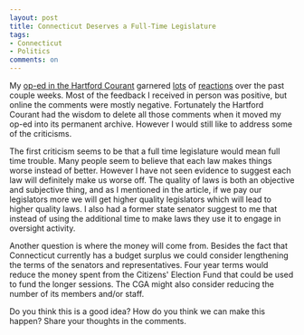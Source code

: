 ```yaml
---
layout: post
title: Connecticut Deserves a Full-Time Legislature
tags: 
- Connecticut
- Politics
comments: on
---
```

My [op-ed in the Hartford Courant](http://articles.courant.com/2013-08-06/news/hc-op-fresh-talk-full-time-legislature-needed-20130806_1_state-legislature-state-representative-taxpayers) garnered [lots](http://www.ctvoterscount.org/connecticut-deserves-a-fully-transparent-and-deliberative-legislature/) of [reactions](http://www.raisinghale.com/2013/08/07/a-full-time-legislature-would-mean-full-time-trouble-for-connecticut/) over the past couple weeks. Most of the feedback I received in person was positive, but online the comments were mostly negative. Fortunately the Hartford Courant had the wisdom to delete all those comments when it moved my op-ed into its permanent archive. However I would still like to address some of the criticisms.

The first criticism seems to be that a full time legislature would mean full time trouble. Many people seem to believe that each law makes things worse instead of better. However I have not seen evidence to suggest each law will definitely make us worse off. The quality of laws is both an objective and subjective thing, and as I mentioned in the article, if we pay our legislators more we will get higher quality legislators which will lead to higher quality laws. I also had a former state senator suggest to me that instead of using the additional time to make laws they use it to engage in oversight activity. 

Another question is where the money will come from. Besides the fact that Connecticut currently has a budget surplus we could consider lengthening the terms of the senators and representatives. Four year terms would reduce the money spent from the Citizens' Election Fund that could be used to fund the longer sessions. The CGA might also consider reducing the number of its members and/or staff. 

Do you think this is a good idea? How do you think we can make this happen? Share your thoughts in the comments.